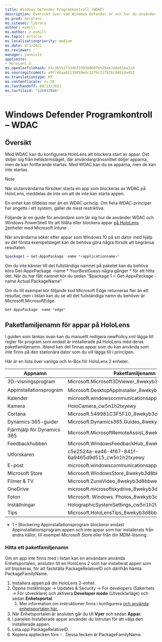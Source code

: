 ```yaml
---
title: Windows Defender Programkontroll (WDAC)
description: Översikt över vad Windows Defender är och hur du använder den för att hantera HoloLens enheter med mixad verklighet.
ms.prod: hololens
ms.sitesec: library
author: evmill
ms.author: v-evmill
ms.topic: article
ms.localizationpriority: medium
ms.date: 9/3/2021
ms.reviewer: ''
manager: yannisle
appliesto:
- HoloLens 2
ms.openlocfilehash: b5c3b55273346f330580b07e5294e7e8e65ea12d
ms.sourcegitcommit: e9f746aa41139859edc12fbc21f926c9461da4b3
ms.translationtype: MT
ms.contentlocale: sv-SE
ms.lasthandoff: 09/13/2021
ms.locfileid: "126033946"
---
```

# <a name="windows-defender-application-control---wdac"></a>Windows Defender Programkontroll – WDAC

## <a name="overview"></a>Översikt

Med WDAC kan du konfigurera HoloLens att blockera start av appar. Det skiljer sig från helskärmsläget, där användargränssnittet döljer apparna, men de kan fortfarande startas. Med WDAC kan du se apparna, men de kan inte startas.

> [!NOTE]
> När slutanvändarna försöker starta en app som blockeras av WDAC på HoloLens, meddelas de inte om att de inte kan starta appen.

En enhet kan tilldelas mer än en WDAC-princip. Om flera WDAC-principer har angetts i ett system, gäller de mest restriktiva. 

Följande är en guide för användare som lär sig hur de använder WDAC och Windows PowerShell för att tillåta eller blockera appar [på HoloLens 2](/mem/intune/configuration/custom-profile-hololens)enheter med Microsoft Intune .

När användarna söker efter appar som Windows 10 på sin dator med hjälp av det första exempelsteget kan de behöva göra några försök att begränsa resultaten.

```powershell
$package1 = Get-AppxPackage -name *<applicationname>*
``` 

Om du inte känner till det fullständiga namnet på paketet kan du behöva köra Get-AppxPackage -name \* YourBestGuess några gånger \* för att hitta det. När du har fått namnet kör du sedan "$package 1 = Get-AppxPackage -name Actual.PackageName"

Om du till exempel kör följande kod Microsoft Edge returneras fler än ett resultat, men i listan kan du se att det fullständiga namn du behöver är Microsoft.MicrosoftEdge.

```powershell
Get-AppxPackage -name *edge*
``` 

## <a name="package-family-names-for-apps-on-hololens"></a>Paketfamiljenamn för appar på HoloLens

I guiden som länkas ovan kan du manuellt redigera newPolicy.xml lägga till regler för program som endast är installerade på HoloLens med deras paketfamiljenamn. Ibland kan det finnas appar som du kan använda som inte finns på den stationära dator som du vill lägga till i principen.

Här är en lista över vanliga och In-Box för HoloLens 2 enheter.

| Appnamn                   | Paketfamiljenamn                                |
|----------------------------|----------------------------------------------------|
| 3D-visningsprogram                  | Microsoft.Microsoft3DViewer_8wekyb3d8bbwe          |
| Appinstallationsprogram              | Microsoft.DesktopAppInstaller_8wekyb3d8bbwe <sup>1</sup>         |
| Kalender                   | microsoft.windowscommunicationsapps_8wekyb3d8bbwe  |
| Kamera                     | HoloCamera_cw5n1h2txyewy                           |
| Cortana                    | Microsoft.549981C3F5F10_8wekyb3d8bbwe              |
| Dynamics 365-guider        | Microsoft.Dynamics365.Guides_8wekyb3d8bbwe         |
| Fjärrhjälp för Dynamics 365 | Microsoft.MicrosoftRemoteAssist_8wekyb3d8bbwe      |
| Feedbackhubben               | Microsoft.WindowsFeedbackHub_8wekyb3d8bbwe         |
| Utforskaren              | c5e2524a-ea46-4f67-841f-6a9465d9d515_cw5n1h2txyewy |
| E-post                       | microsoft.windowscommunicationsapps_8wekyb3d8bbwe  |
| Microsoft Store            | Microsoft.WindowsStore_8wekyb3d8bbwe               |
| Filmer & TV                | Microsoft.ZuneVideo_8wekyb3d8bbwe                  |
| OneDrive                   | microsoft.microsoftskydrive_8wekyb3d8bbwe          |
| Foton                     | Microsoft. Windows. Photos_8wekyb3d8bbwe             |
| Inställningar                   | HolographicSystemSettings_cw5n1h2txyewy            |
| Tips                       | Microsoft.HoloLensTips_8wekyb3d8bbwe               |

- 1 – Blockering Appinstallationsprogram blockerar endast Appinstallationsprogram appen och inte appar som har installerats från andra källor, till exempel Microsoft Store eller från din MDM-lösning.

### <a name="how-to-find-a-package-family-name"></a>Hitta ett paketfamiljenamn

Om en app inte finns med i listan kan en användare använda Enhetsportalen, ansluten till en HoloLens 2 som har installerat appen som vill blockeras, för att fastställa PackageRelativeID och därifrån hämta PackageFamilyName.

1. Installera appen på din HoloLens 2-enhet. 
1. Öppna Inställningar -> Updates & Security -> For developers (Säkerhets -> För utvecklare) och aktivera **Developer mode** (Utvecklarläge) och sedan **Enhetsportal**. 
    1. Mer information om instruktioner finns i konfigurera [och använda enhetsportalen här.](/windows/mixed-reality/develop/platform-capabilities-and-apis/using-the-windows-device-portal)
1. När Enhetsportalen är ansluten går du till **Vyer** och sedan **Appar.** 
1. I panelen Installerade appar använder du listrutan för att välja den installerade appen. 
1. Leta upp PackageRelativeID. 
1. Kopiera apptecken före `!` . Dessa tecken är PackageFamilyName.

